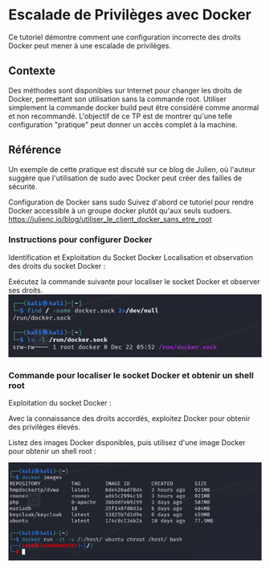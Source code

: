 # Escalade de Privilèges avec Docker
Ce tutoriel démontre comment une configuration incorrecte des droits Docker peut mener à une escalade de privilèges.

## Contexte
Des méthodes sont disponibles sur Internet pour changer les droits de Docker, permettant son utilisation sans la commande root. Utiliser simplement la commande docker build peut être considéré comme anormal et non recommandé. L'objectif de ce TP est de montrer qu'une telle configuration "pratique" peut donner un accès complet à la machine.

## Référence
Un exemple de cette pratique est discuté sur ce blog de Julien, où l'auteur suggère que l'utilisation de sudo avec Docker peut créer des failles de sécurité.

Configuration de Docker sans sudo
Suivez d'abord ce tutoriel pour rendre Docker accessible à un groupe docker plutôt qu'aux seuls sudoers.
https://julienc.io/blog/utiliser_le_client_docker_sans_etre_root


### Instructions pour configurer Docker

Identification et Exploitation du Socket Docker
Localisation et observation des droits du socket Docker :

Exécutez la commande suivante pour localiser le socket Docker et observer ses droits.
![locate](Screens/Capture1.PNG)

### Commande pour localiser le socket Docker et obtenir un shell root

Exploitation du socket Docker :

Avec la connaissance des droits accordés, exploitez Docker pour obtenir des privilèges élevés.

Listez des images Docker disponibles, puis utilisez d'une image Docker pour obtenir un shell root :

![locate](Screens/Capture2.PNG)




